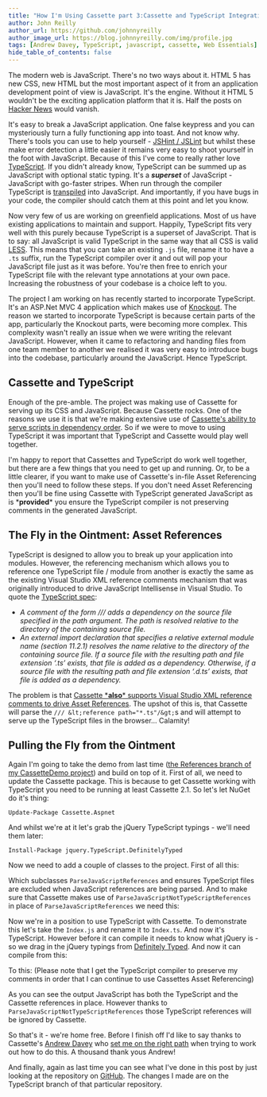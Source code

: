 ```yaml
---
title: "How I'm Using Cassette part 3:Cassette and TypeScript Integration"
author: John Reilly
author_url: https://github.com/johnnyreilly
author_image_url: https://blog.johnnyreilly.com/img/profile.jpg
tags: [Andrew Davey, TypeScript, javascript, cassette, Web Essentials]
hide_table_of_contents: false
---
```

The modern web is JavaScript. There's no two ways about it. HTML 5 has new CSS, new HTML but the most important aspect of it from an application development point of view is JavaScript. It's the engine. Without it HTML 5 wouldn't be the exciting application platform that it is. Half the posts on [Hacker News](<https://news.ycombinator.com/>) would vanish.

 It's easy to break a JavaScript application. One false keypress and you can mysteriously turn a fully functioning app into toast. And not know why. There's tools you can use to help yourself - [JSHint / JSLint](<http://icanmakethiswork.blogspot.co.uk/2012/04/jshint-customising-your-hurt-feelings.html>) but whilst these make error detection a little easier it remains very easy to shoot yourself in the foot with JavaScript. Because of this I've come to really rather love [TypeScript](<http://www.typescriptlang.org/>). If you didn't already know, TypeScript can be summed up as JavaScript with optional static typing. It's a ***superset*** of JavaScript - JavaScript with go-faster stripes. When run through the compiler TypeScript is [transpiled](<https://en.wikipedia.org/wiki/Source-to-source_compiler>) into JavaScript. And importantly, if you have bugs in your code, the compiler should catch them at this point and let you know.

Now very few of us are working on greenfield applications. Most of us have existing applications to maintain and support. Happily, TypeScript fits very well with this purely because TypeScript is a superset of JavaScript. That is to say: all JavaScript is valid TypeScript in the same way that all CSS is valid [LESS](<http://lesscss.org/>). This means that you can take an existing `.js` file, rename it to have a `.ts` suffix, run the TypeScript compiler over it and out will pop your JavaScript file just as it was before. You're then free to enrich your TypeScript file with the relevant type annotations at your own pace. Increasing the robustness of your codebase is a choice left to you.

The project I am working on has recently started to incorporate TypeScript. It's an ASP.Net MVC 4 application which makes use of [Knockout](<http://knockoutjs.com/>). The reason we started to incorporate TypeScript is because certain parts of the app, particularly the Knockout parts, were becoming more complex. This complexity wasn't really an issue when we were writing the relevant JavaScript. However, when it came to refactoring and handing files from one team member to another we realised it was very easy to introduce bugs into the codebase, particularly around the JavaScript. Hence TypeScript.

## Cassette and TypeScript

Enough of the pre-amble. The project was making use of Cassette for serving up its CSS and JavaScript. Because Cassette rocks. One of the reasons we use it is that we're making extensive use of [Cassette's ability to serve scripts in dependency order](<http://icanmakethiswork.blogspot.co.uk/2013/06/how-im-using-cassette-part-2.html>). So if we were to move to using TypeScript it was important that TypeScript and Cassette would play well together.

I'm happy to report that Cassettes and TypeScript do work well together, but there are a few things that you need to get up and running. Or, to be a little clearer, if you want to make use of Cassette's in-file Asset Referencing then you'll need to follow these steps. If you don't need Asset Referencing then you'll be fine using Cassette with TypeScript generated JavaScript as is \***provided**\* you ensure the TypeScript compiler is not preserving comments in the generated JavaScript.

## The Fly in the Ointment: Asset References

TypeScript is designed to allow you to break up your application into modules. However, the referencing mechanism which allows you to reference one TypeScript file / module from another is exactly the same as the existing Visual Studio XML reference comments mechanism that was originally introduced to drive JavaScript Intellisense in Visual Studio. To quote the [TypeScript spec](<http://www.typescriptlang.org/Content/TypeScript%20Language%20Specification.pdf>):



- *A comment of the form /// <reference path="…"/> adds a dependency on the source file specified in the path argument. The path is resolved relative to the directory of the containing source file.*
- *An external import declaration that specifies a relative external module name (section 11.2.1) resolves the name relative to the directory of the containing source file. If a source file with the resulting path and file extension ‘.ts’ exists, that file is added as a dependency. Otherwise, if a source file with the resulting path and file extension ‘.d.ts’ exists, that file is added as a dependency.*

<!-- -->



The problem is that [Cassette \***also**\* supports Visual Studio XML reference comments to drive Asset References](<http://getcassette.net/documentation/v1/AssetReferences>). The upshot of this is, that Cassette will parse the `/// &lt;reference path="*.ts"/&gt;`s and will attempt to serve up the TypeScript files in the browser... Calamity!

## Pulling the Fly from the Ointment

Again I'm going to take the demo from last time ([the References branch of my CassetteDemo project](<https://github.com/johnnyreilly/CassetteDemo/tree/References>)) and build on top of it. First of all, we need to update the Cassette package. This is because to get Cassette working with TypeScript you need to be running at least Cassette 2.1. So let's let NuGet do it's thing:

`Update-Package Cassette.Aspnet`

And whilst we're at it let's grab the jQuery TypeScript typings - we'll need them later:

`Install-Package jquery.TypeScript.DefinitelyTyped`

Now we need to add a couple of classes to the project. First of all this:

<script src="https://gist.github.com/johnnyreilly/5934706.js?file=ParseJavaScriptNotTypeScriptReferences.cs"></script>

Which subclasses `ParseJavaScriptReferences` and ensures TypeScript files are excluded when JavaScript references are being parsed. And to make sure that Cassette makes use of `ParseJavaScriptNotTypeScriptReferences` in place of `ParseJavaScriptReferences` we need this:

<script src="https://gist.github.com/johnnyreilly/5934706.js?file=InsertIntoPipelineParseJavaScriptNotTypeScriptReferences.cs"></script>

Now we're in a position to use TypeScript with Cassette. To demonstrate this let's take the `Index.js` and rename it to `Index.ts`. And now it's TypeScript. However before it can compile it needs to know what jQuery is - so we drag in the jQuery typings from [Definitely Typed](<http://github.com/borisyankov/DefinitelyTyped>). And now it can compile from this:

<script src="https://gist.github.com/johnnyreilly/5934706.js?file=Index.ts"></script>

To this: (Please note that I get the TypeScript compiler to preserve my comments in order that I can continue to use Cassettes Asset Referencing)

<script src="https://gist.github.com/johnnyreilly/5934706.js?file=Index.js"></script>

As you can see the output JavaScript has both the TypeScript and the Cassette references in place. However thanks to `ParseJavaScriptNotTypeScriptReferences` those TypeScript references will be ignored by Cassette.

So that's it - we're home free. Before I finish off I'd like to say thanks to Cassette's [Andrew Davey](<http://twitter.com/andrewdavey>) who [set me on the right path](<https://groups.google.com/forum/?fromgroups=#!topic/cassette/SM3Rxh48D7Q>) when trying to work out how to do this. A thousand thank yous Andrew!

And finally, again as last time you can see what I've done in this post by just looking at the repository on [GitHub](<https://github.com/johnnyreilly/CassetteDemo/tree/TypeScript>). The changes I made are on the TypeScript branch of that particular repository.


